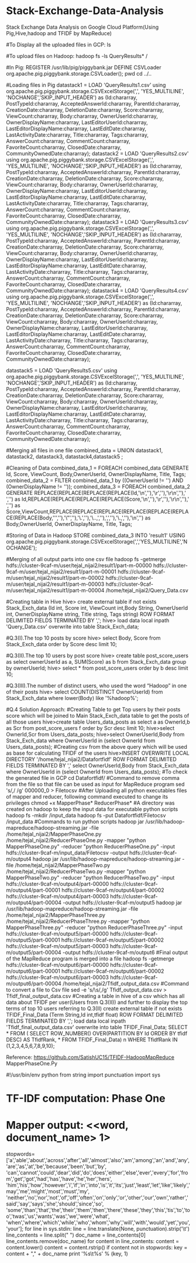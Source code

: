 # Stack-Exchange-Data-Analysis
Stack Exchange Data Analysis on Google Cloud Platform(Using Pig,Hive,hadoop and TFIDF by MapReduce)

#To Display all the uploaded files in GCP:
ls

#To upload files on Hadoop:
hadoop fs -ls QueryResults*  /

#In Pig:
REGISTER /usr/lib/pig/piggybank.jar
DEFINE CSVLoader org.apache.pig.piggybank.storage.CSVLoader();
pwd 
cd ../..

#Loading files in Pig
datastack1  = LOAD 'QueryResults1.csv' using org.apache.pig.piggybank.storage.CSVExcelStorage(',', 'YES_MULTILINE', 'NOCHANGE','SKIP_INPUT_HEADER') as (Id:chararray, PostTypeId:chararray, AcceptedAnswerId:chararray,	ParentId:chararray,	CreationDate:chararray,	DeletionDate:chararray,	Score:chararray, ViewCount:chararray,	Body:chararray,	OwnerUserId:chararray,	OwnerDisplayName:chararray,	LastEditorUserId:chararray, LastEditorDisplayName:chararray, LastEditDate:chararray,	LastActivityDate:chararray,	Title:chararray,	Tags:chararray,	AnswerCount:chararray, CommentCount:chararray,	FavoriteCount:chararray, ClosedDate:chararray, CommunityOwnedDate:chararray);
datastack2  = LOAD 'QueryResults2.csv' using org.apache.pig.piggybank.storage.CSVExcelStorage(',', 'YES_MULTILINE', 'NOCHANGE','SKIP_INPUT_HEADER') as (Id:chararray, PostTypeId:chararray, AcceptedAnswerId:chararray,	ParentId:chararray,	CreationDate:chararray,	DeletionDate:chararray,	Score:chararray, ViewCount:chararray,	Body:chararray,	OwnerUserId:chararray,	OwnerDisplayName:chararray,	LastEditorUserId:chararray, LastEditorDisplayName:chararray, LastEditDate:chararray,	LastActivityDate:chararray,	Title:chararray,	Tags:chararray,	AnswerCount:chararray, CommentCount:chararray,	FavoriteCount:chararray, ClosedDate:chararray, CommunityOwnedDate:chararray);
datastack3  = LOAD 'QueryResults3.csv' using org.apache.pig.piggybank.storage.CSVExcelStorage(',', 'YES_MULTILINE', 'NOCHANGE','SKIP_INPUT_HEADER') as (Id:chararray, PostTypeId:chararray, AcceptedAnswerId:chararray,	ParentId:chararray,	CreationDate:chararray,	DeletionDate:chararray,	Score:chararray, ViewCount:chararray,	Body:chararray,	OwnerUserId:chararray,	OwnerDisplayName:chararray,	LastEditorUserId:chararray, LastEditorDisplayName:chararray, LastEditDate:chararray,	LastActivityDate:chararray,	Title:chararray,	Tags:chararray,	AnswerCount:chararray, CommentCount:chararray,	FavoriteCount:chararray, ClosedDate:chararray, CommunityOwnedDate:chararray);
datastack4  = LOAD 'QueryResults4.csv' using org.apache.pig.piggybank.storage.CSVExcelStorage(',', 'YES_MULTILINE', 'NOCHANGE','SKIP_INPUT_HEADER') as (Id:chararray, PostTypeId:chararray, AcceptedAnswerId:chararray,	ParentId:chararray,	CreationDate:chararray,	DeletionDate:chararray,	Score:chararray, ViewCount:chararray,	Body:chararray,	OwnerUserId:chararray,	OwnerDisplayName:chararray,	LastEditorUserId:chararray, LastEditorDisplayName:chararray, LastEditDate:chararray,	LastActivityDate:chararray,	Title:chararray,	Tags:chararray,	AnswerCount:chararray, CommentCount:chararray,	FavoriteCount:chararray, ClosedDate:chararray, CommunityOwnedDate:chararray);

datastack5  = LOAD 'QueryResults5.csv' using org.apache.pig.piggybank.storage.CSVExcelStorage(',', 'YES_MULTILINE', 'NOCHANGE','SKIP_INPUT_HEADER') as (Id:chararray, PostTypeId:chararray, AcceptedAnswerId:chararray,	ParentId:chararray,	CreationDate:chararray,	DeletionDate:chararray,	Score:chararray, ViewCount:chararray,	Body:chararray,	OwnerUserId:chararray,	OwnerDisplayName:chararray,	LastEditorUserId:chararray, LastEditorDisplayName:chararray, LastEditDate:chararray,	LastActivityDate:chararray,	Title:chararray,	Tags:chararray,	AnswerCount:chararray, CommentCount:chararray,	FavoriteCount:chararray, ClosedDate:chararray, CommunityOwnedDate:chararray);

#Merging all files in one file
combined_data = UNION datastack1, datastack2, datastack3, datastack4,datastack5 ;

#Cleaning of Data
combined_data_1 = FOREACH combined_data GENERATE Id, Score, ViewCount, Body,OwnerUserId, OwnerDisplayName, Title, Tags;
combined_data_2 = FILTER combined_data_1 by ((OwnerUserId != '') AND (OwnerDisplayName != ''));
combined_data_3 = FOREACH combined_data_2 GENERATE REPLACE(REPLACE(REPLACE(REPLACE(Id,'\\n',''),'\\r',''),'\\r\\n',''),'<br>','') as Id,REPLACE(REPLACE(REPLACE(REPLACE(Score,'\\n',''),'\\r',''),'\\r\\n',''),'<br>','') as Score,ViewCount,REPLACE(REPLACE(REPLACE(REPLACE(REPLACE(REPLACE(REPLACE(Body,'\'',''),'\\"',''),'\\.',''),'\\..,',''),',',''),'\\.,',''),'\\n','') as Body,OwnerUserId, OwnerDisplayName, Title, Tags;

#Storing of Data in Hadoop
STORE combined_data_3 INTO 'result1' USING org.apache.pig.piggybank.storage.CSVExcelStorage(',','YES_MULTILINE','NOCHANGE');

#Merging of all output parts into one csv file
hadoop fs -getmerge hdfs://cluster-9caf-m/user/tejal_nijai2/result1/part-m-00000 hdfs://cluster-9caf-m/user/tejal_nijai2/result1/part-m-00001 hdfs://cluster-9caf-m/user/tejal_nijai2/result1/part-m-00002 hdfs://cluster-9caf-m/user/tejal_nijai2/result1/part-m-00003 hdfs://cluster-9caf-m/user/tejal_nijai2/result1/part-m-00004 /home/tejal_nijai2/Query_Data.csv

#Creating table in Hive
hive> create external table if not exists Stack_Exch_data (Id int, Score int, ViewCount int,Body String, OwnerUserId int, OwnerDisplayName string, Title string, Tags string)
ROW FORMAT DELIMITED
FIELDS TERMINATED BY ',';
hive> load data local inpath 'Query_Data.csv' overwrite into table Stack_Exch_data;

#Q.3(I).The top 10 posts by score
hive> select Body, Score from Stack_Exch_data order by Score desc limit 10;

#Q.3(II).The top 10 users by post score
hive> create table post_score_users as select ownerUserId as a, SUM(Score) as b from Stack_Exch_data group by ownerUserId;
hive> select * from post_score_users order by b desc limit 10;

#Q.3(III).The number of distinct users, who used the word “Hadoop” in one of their posts
hive> select COUNT(DISTINCT OwnerUserId) from Stack_Exch_data where lower(Body) like '%hadoop%';

#Q.4 Solution Approach:
#Creating Table to get Top users by their posts score which will be joined to Main Stack_Exch_data table to get the posts of all those users
hive>create table Users_data_posts as select a as OwnerId,b as Scr from post_score_users f order by Scr desc limit 10;
hive>select OwnerId,Scr from Users_data_posts;
hive>select OwnerUserId,Body from Stack_Exch_data where OwnerUserId in (select OwnerId from Users_data_posts);
#Creating csv from the above query which will be used as base for calculating TFIDF of the users
hive>INSERT OVERWRITE LOCAL DIRECTORY '/home/tejal_nijai2/Datafortfidf' 
ROW FORMAT DELIMITED 
FIELDS TERMINATED BY ',' 
select OwnerUserId,Body from Stack_Exch_data where OwnerUserId in (select OwnerId from Users_data_posts);
#To check the generated file in GCP
cd Datafortfidf/
#Command to remove comma from the file so that file can be used as input for MapReduce program
sed 's/,/ /g' 000000_0 > Filetocsv
#After Uploading all python executables files of mapper and reducer, following command executed to change its privileges
chmod +x MapperPhase* ReducerPhase*
#A directory was created on hadoop to keep the input data for executable python scripts
hadoop fs -mkdir /input_data
hadoop fs -put Datafortfidf/Filetocsv /input_data
#Commands to run python scripts
hadoop jar /usr/lib/hadoop-mapreduce/hadoop-streaming.jar -file /home/tejal_nijai2/MapperPhaseOne.py /home/tejal_nijai2/ReducerPhaseOne.py -mapper "python MapperPhaseOne.py" -reducer "python ReducerPhaseOne.py" -input hdfs://cluster-9caf-m/input_data/Filetocsv  -output hdfs://cluster-9caf-m/output4
hadoop jar /usr/lib/hadoop-mapreduce/hadoop-streaming.jar -file /home/tejal_nijai2/MapperPhaseTwo.py /home/tejal_nijai2/ReducerPhaseTwo.py -mapper "python MapperPhaseTwo.py" -reducer "python ReducerPhaseTwo.py" -input hdfs://cluster-9caf-m/output4/part-00000  hdfs://cluster-9caf-m/output4/part-00001 hdfs://cluster-9caf-m/output4/part-00002 hdfs://cluster-9caf-m/output4/part-00003 hdfs://cluster-9caf-m/output4/part-00004  -output hdfs://cluster-9caf-m/output5
hadoop jar /usr/lib/hadoop-mapreduce/hadoop-streaming.jar -file /home/tejal_nijai2/MapperPhaseThree.py /home/tejal_nijai2/ReducerPhaseThree.py -mapper "python MapperPhaseThree.py" -reducer "python ReducerPhaseThree.py"  -input hdfs://cluster-9caf-m/output5/part-00000 hdfs://cluster-9caf-m/output5/part-00001 hdfs://cluster-9caf-m/output5/part-00002 hdfs://cluster-9caf-m/output5/part-00003 hdfs://cluster-9caf-m/output5/part-00004	 -output hdfs://cluster-9caf-m/output6
#Final output of the MapReduce program is merged into a file
hadoop fs -getmerge hdfs://cluster-9caf-m/output6/part-00000 hdfs://cluster-9caf-m/output6/part-00001 hdfs://cluster-9caf-m/output6/part-00002 hdfs://cluster-9caf-m/output6/part-00003 hdfs://cluster-9caf-m/output6/part-00004 /home/tejal_nijai2/Tfidf_output_data.csv
#Command to convert a file to Csv file
sed -e 's/\s/,/g' Tfidf_output_data.csv > Tfidf_final_output_data.csv
#Creating a table in hive of a csv which has all data about TFIDF per user(Users from Q.3(II)) and further to display the top terms of top 10 users referring to Q.3(II)
create external table if not exists TFIDF_Final_Data (Term String,Id int,tfidf float)
ROW FORMAT DELIMITED
FIELDS TERMINATED BY ',';
load data local inpath 'Tfidf_final_output_data.csv' overwrite into table TFIDF_Final_Data;
SELECT *
FROM (
SELECT ROW_NUMBER()
OVER(PARTITION BY Id
ORDER BY tfidf DESC) AS TfidfRank, *
FROM TFIDF_Final_Data) n
WHERE TfidfRank IN (1,2,3,4,5,6,7,8,9,10);



Reference:
https://github.com/SatishUC15/TFIDF-HadoopMapReduce
MapperPhaseOne.Py

#!/usr/bin/env python 
from string import punctuation
import sys
# TF-IDF computation: Phase One
# Mapper output: <<word, document_name>   1>
stopwords= ['a','able','about','across','after','all','almost','also','am','among','an','and','any','are','as','at','be','because','been','but','by',
            'can','cannot','could','dear','did','do','does','either','else','ever','every','for','from','get','got','had','has','have','he','her','hers',
            'him','his','how','however','i','if','in','into','is','it','its','just','least','let','like','likely','may','me','might','most','must','my',
            'neither','no','nor','not','of','off','often','on','only','or','other','our','own','rather','said','say','says','she','should','since','so',
            'some','than','that','the','their','them','then','there','these','they','this','tis','to','too','twas','us','wants','was','we','were','what',
            'when','where','which','while','who','whom','why','will','with','would','yet','you','your'];
for line in sys.stdin:
    line = line.translate(None, punctuation).strip('\t')
    line_contents = line.split(" ")
    doc_name = line_contents[0]
    line_contents.remove(doc_name)
    for content in line_contents:
         content = content.lower()
         content = content.rstrip()
         if content not in stopwords:
            key = content + "," + doc_name
            print '%s\t%s' % (key, 1)
